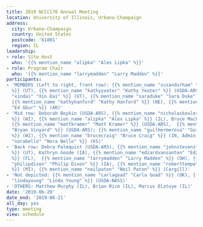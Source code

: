 ```yaml
---
title: 2019 NCCC170 Annual Meeting
location: University of Illinois, Urbana-Champaign
address:
  city: Urbana-Champaign
  country: United States
  postcode: '61801'
  region: IL
leadership:
- role: Site Host
  who: '{{% mention_name "alipka" "Alex Lipka" %}}'
- role: Program Chair
  who: '{{% mention_name "larrymadden" "Larry Madden" %}}'
participants:
- 'MEMBERS (Left to right, front row): {{% mention_name "susandurham" "Susan Durham"
  %}} (UT), {{% mention_name "kathyyeater" "Kathy Yeater" %}} (USDA-ARS), {{% mention_name
  "xindai" "Xin Dai" %}} (UT), {{% mention_name "saraduke" "Sara Duke" %}} (USDA-ARS),
  {{% mention_name "kathyhanford" "Kathy Hanford" %}} (NE), {{% mention_name "edwardgbur"
  "Ed Gbur" %}} (AR)'
- 'Mid row: Deborah Boykin (USDA-ARS), {{% mention_name "nicholaskeuler" "Nick Keuler"
  %}} (WI), {{% mention_name "alipka" "Alex Lipka" %}} (IL), Bruce Mackey (USDA-ARS),
  {{% mention_name "mattkramer" "Matt Kramer" %}} (USDA-ARS),  {{% mention_name "bryanvinyard"
  "Bryan Vinyard" %}} (USDA-ARS); {{% mention_name "guilhermerosa" "Guilherme Rosa"
  %}} (WI), {{% mention_name "brucecraig" "Bruce Craig" %}} (IN, Admin.), {{% mention_name
  "norabello" "Nora Bello" %}} (KS)'
- 'Back row: Debra Palmquist (USDA-ARS), {{% mention_name "johnstevens" "John Stevens"
  %}} (UT), Kathryn Goode (IA), {{% mention_name "edzardvansanten" "Edzard van Santen"
  %}} (FL),  {{% mention_name "larrymadden" "Larry Madden" %}} (OH), {{% mention_name
  "philipdixon" "Philip Dixon" %}} (IA), {{% mention_name "roberttempelman" "Rob Tempelman"
  %}} (MI), {{% mention_name "neilpaton" "Neil Paton" %}} (Cargill)'
- 'Not depicted: {{% mention_name "carlagoad" "Carla Goad" %}} (OK), {{% mention_name
  "lindayoung" "Linda Young" %}} (USDA-NASS)'
- 'OTHERS: Matthew Murphy (IL), Brian Rice (IL), Marcus Olatoye (IL)'
date: '2019-06-20'
date_end: '2019-06-21'
all_day: yes
type: meeting
view: schedule
---
```

